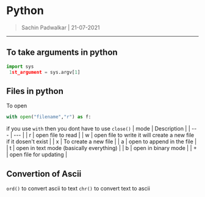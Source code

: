 Python 
======
> Sachin Padwalkar | 21-07-2021

-----------------------------------------

To take arguments in python 
---------------------------
```python
import sys 
 1st_argument = sys.argv[1]
```
Files in python 
---------------
To open
```python
with open("filename","r") as f:
```
if you use `with` then you dont have to use `close()`
| mode | Description |
| --- | --- |
| r | open file to read  |
| w | open file to write it will create a new file if it dosen't exist |
| x | To create a new file |
| a | open to append in the file  |
| t | open in text mode (basically everything) |
| b | open in binary mode |
| + | open file for updating |

Convertion of Ascii
------------------
`ord()` to convert ascii to text
`chr()` to convert text to ascii 
